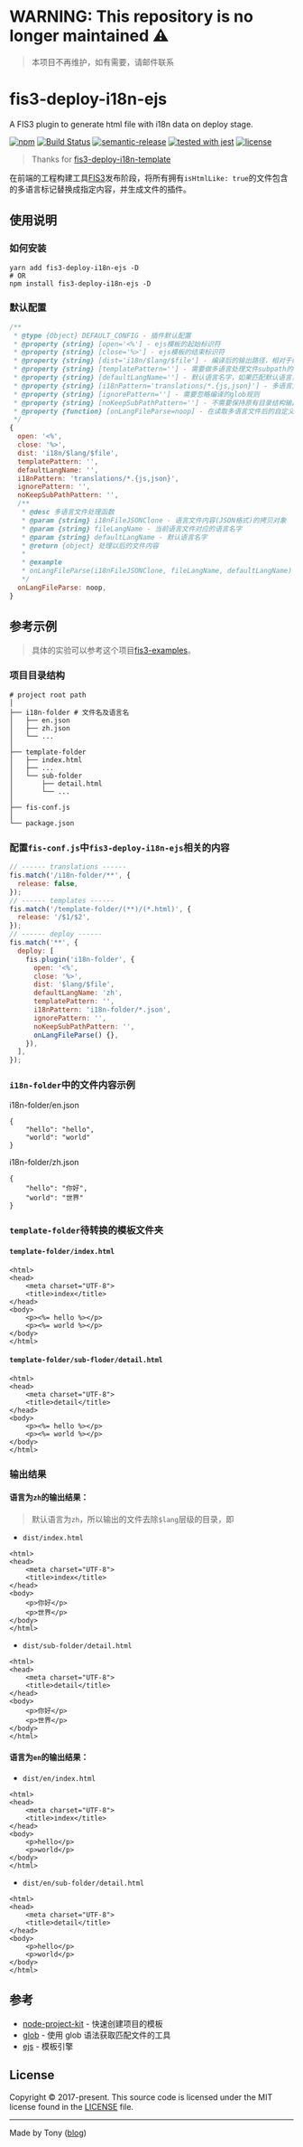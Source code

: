 # WARNING: This repository is no longer maintained :warning:

> 本项目不再维护，如有需要，请邮件联系

# fis3-deploy-i18n-ejs

A FIS3 plugin to generate html file with i18n data on deploy stage.

[![npm](https://img.shields.io/npm/v/fis3-deploy-i18n-ejs.svg?style=flat-square)](https://github.com/tonyc726/fis3-deploy-i18n-ejs)
[![Build Status](https://travis-ci.org/tonyc726/fis3-deploy-i18n-ejs.svg?style=flat-square&branch=master)](https://travis-ci.org/tonyc726/fis3-deploy-i18n-ejs)
[![semantic-release](https://img.shields.io/badge/%20%20%F0%9F%93%A6%F0%9F%9A%80-semantic--release-e10079.svg)](https://github.com/semantic-release/semantic-release)
[![tested with jest](https://img.shields.io/badge/tested_with-jest-99424f.svg?style=flat-square)](https://github.com/facebook/jest)
[![license](https://img.shields.io/github/license/mashape/apistatus.svg?style=flat-square)](https://github.com/tonyc726/fis3-deploy-i18n-ejs)

> Thanks for [fis3-deploy-i18n-template](https://github.com/foio/fis3-deploy-i18n-template)

在前端的工程构建工具[FIS3](http://fis.baidu.com/)发布阶段，将所有拥有`isHtmlLike: true`的文件包含的多语言标记替换成指定内容，并生成文件的插件。

## 使用说明

### 如何安装

```shell
yarn add fis3-deploy-i18n-ejs -D
# OR
npm install fis3-deploy-i18n-ejs -D
```

### 默认配置

```javascript
/**
 * @type {Object} DEFAULT_CONFIG - 插件默认配置
 * @property {string} [open='<%'] - ejs模板的起始标识符
 * @property {string} [close='%>'] - ejs模板的结束标识符
 * @property {string} [dist='i18n/$lang/$file'] - 编译后的输出路径，相对于release的根目录，其中`$lang`代表语言文件夹，`$file`代表编译的文件
 * @property {string} [templatePattern=''] - 需要做多语言处理文件subpath的glob规则，默认为所有html文件
 * @property {string} [defaultLangName=''] - 默认语言名字，如果匹配默认语言，该语言的输出将自动去除dist中的`$lang`部分
 * @property {string} [i18nPattern='translations/*.{js,json}'] - 多语言文件的glob规则
 * @property {string} [ignorePattern=''] - 需要忽略编译的glob规则
 * @property {string} [noKeepSubPathPattern=''] - 不需要保持原有目录结构输出的glob规则
 * @property {function} [onLangFileParse=noop] - 在读取多语言文件后的自定义处理函数，其返回值会与当前读取的文件内容合并
 */
{
  open: '<%',
  close: '%>',
  dist: 'i18n/$lang/$file',
  templatePattern: '',
  defaultLangName: '',
  i18nPattern: 'translations/*.{js,json}',
  ignorePattern: '',
  noKeepSubPathPattern: '',
  /**
   * @desc 多语言文件处理函数
   * @param {string} i18nFileJSONClone - 语言文件内容(JSON格式)的拷贝对象
   * @param {string} fileLangName - 当前语言文件对应的语言名字
   * @param {string} defaultLangName - 默认语言名字
   * @return {object} 处理以后的文件内容
   *
   * @example
   * onLangFileParse(i18nFileJSONClone, fileLangName, defaultLangName) {},
   */
  onLangFileParse: noop,
}
```

## 参考示例

> 具体的实验可以参考这个项目[fis3-examples](https://github.com/tonyc726/fis3-examples)。

### 项目目录结构

```
# project root path
│
├── i18n-folder # 文件名及语言名
│   ├── en.json
│   ├── zh.json
│   └── ...
│
├── template-folder
│   ├── index.html
│   ├── ...
│   └── sub-folder
│       ├── detail.html
│       └── ...
│
├── fis-conf.js
│
└── package.json
```

### 配置`fis-conf.js`中`fis3-deploy-i18n-ejs`相关的内容

```javascript
// ------ translations ------
fis.match('/i18n-folder/**', {
  release: false,
});
// ------ templates ------
fis.match('/template-folder/(**)/(*.html)', {
  release: '/$1/$2',
});
// ------ deploy ------
fis.match('**', {
  deploy: [
    fis.plugin('i18n-folder', {
      open: '<%',
      close: '%>',
      dist: '$lang/$file',
      defaultLangName: 'zh',
      templatePattern: '',
      i18nPattern: 'i18n-folder/*.json',
      ignorePattern: '',
      noKeepSubPathPattern: '',
      onLangFileParse() {},
    }),
  ],
});
```

### `i18n-folder`中的文件内容示例

i18n-folder/en.json

```
{
    "hello": "hello",
    "world": "world"
}
```

i18n-folder/zh.json

```
{
    "hello": "你好",
    "world": "世界"
}
```

### `template-folder`待转换的模板文件夹

#### `template-folder/index.html`

```
<html>
<head>
    <meta charset="UTF-8">
    <title>index</title>
</head>
<body>
    <p><%= hello %></p>
    <p><%= world %></p>
</body>
</html>
```

#### `template-folder/sub-floder/detail.html`

```
<html>
<head>
    <meta charset="UTF-8">
    <title>detail</title>
</head>
<body>
    <p><%= hello %></p>
    <p><%= world %></p>
</body>
</html>
```

### 输出结果

#### 语言为`zh`的输出结果：

> 默认语言为`zh`，所以输出的文件去除`$lang`层级的目录，即

- `dist/index.html`

```
<html>
<head>
    <meta charset="UTF-8">
    <title>index</title>
</head>
<body>
    <p>你好</p>
    <p>世界</p>
</body>
</html>
```

- `dist/sub-folder/detail.html`

```
<html>
<head>
    <meta charset="UTF-8">
    <title>detail</title>
</head>
<body>
    <p>你好</p>
    <p>世界</p>
</body>
</html>
```

#### 语言为`en`的输出结果：

- `dist/en/index.html`

```
<html>
<head>
    <meta charset="UTF-8">
    <title>index</title>
</head>
<body>
    <p>hello</p>
    <p>world</p>
</body>
</html>
```

- `dist/en/sub-folder/detail.html`

```
<html>
<head>
    <meta charset="UTF-8">
    <title>detail</title>
</head>
<body>
    <p>hello</p>
    <p>world</p>
</body>
</html>
```

## 参考

- [node-project-kit](https://github.com/tonyc726/node-project-kit) - 快速创建项目的模板
- [glob](https://github.com/isaacs/node-glob) - 使用 glob 语法获取匹配文件的工具
- [ejs](https://www.npmjs.com/package/ejs) - 模板引擎

## License

Copyright © 2017-present. This source code is licensed under the MIT license found in the
[LICENSE](https://github.com/tonyc726/fis3-deploy-i18n-ejs/blob/master/LICENSE) file.

---

Made by Tony ([blog](https://itony.net))
